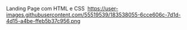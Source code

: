 Landing Page com HTML e CSS
<img> https://user-images.githubusercontent.com/55519539/183538055-6cce606c-7d1d-4d15-a4be-ffeb5b37c956.png
